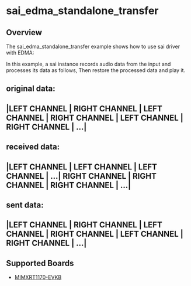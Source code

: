 # sai_edma_standalone_transfer

## Overview
The sai_edma_standalone_transfer example shows how to use sai driver with EDMA:

In this example, a sai instance records audio data from the input and processes its data as follows, Then restore the processed data and play it.

original data:
 --------------------------------------------------------------------------------------------------
 |LEFT CHANNEL | RIGHT CHANNEL | LEFT CHANNEL | RIGHT CHANNEL | LEFT CHANNEL | RIGHT CHANNEL | ...|
 --------------------------------------------------------------------------------------------------
received data:
 -------------------------------------------------------------------------------------------------------
 |LEFT CHANNEL | LEFT CHANNEL | LEFT CHANNEL | ...| RIGHT CHANNEL | RIGHT CHANNEL | RIGHT CHANNEL | ...|
 -------------------------------------------------------------------------------------------------------
 sent data:
 --------------------------------------------------------------------------------------------------
 |LEFT CHANNEL | RIGHT CHANNEL | LEFT CHANNEL | RIGHT CHANNEL | LEFT CHANNEL | RIGHT CHANNEL | ...|
 --------------------------------------------------------------------------------------------------

## Supported Boards
- [MIMXRT1170-EVKB](../../../_boards/evkbmimxrt1170/driver_examples/sai/edma_standalone_transfer/example_board_readme.md)
